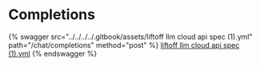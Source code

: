 # Completions

{% swagger src="../../../../.gitbook/assets/liftoff llm cloud api spec (1).yml" path="/chat/completions" method="post" %}
[liftoff llm cloud api spec (1).yml](<../../../../.gitbook/assets/liftoff llm cloud api spec (1).yml>)
{% endswagger %}

